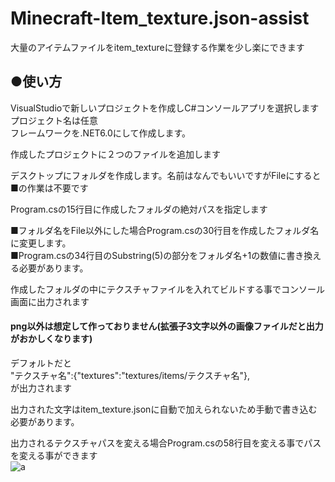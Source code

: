 # Minecraft-Item_texture.json-assist
大量のアイテムファイルをitem_textureに登録する作業を少し楽にできます

## ●使い方
VisualStudioで新しいプロジェクトを作成しC#コンソールアプリを選択します  
プロジェクト名は任意  
フレームワークを.NET6.0にして作成します。  

作成したプロジェクトに２つのファイルを追加します  

デスクトップにフォルダを作成します。名前はなんでもいいですがFileにすると■の作業は不要です  

Program.csの15行目に作成したフォルダの絶対パスを指定します  

■フォルダ名をFile以外にした場合Program.csの30行目を作成したフォルダ名に変更します。  
■Program.csの34行目のSubstring(5)の部分をフォルダ名+1の数値に書き換える必要があります。  

作成したフォルダの中にテクスチャファイルを入れてビルドする事でコンソール画面に出力されます  

#### png以外は想定して作っておりません(拡張子3文字以外の画像ファイルだと出力がおかしくなります)  

デフォルトだと  
"テクスチャ名":{"textures":"textures/items/テクスチャ名"},  
が出力されます  

出力された文字はitem_texture.jsonに自動で加えられないため手動で書き込む必要があります。  

出力されるテクスチャパスを変える場合Program.csの58行目を変える事でパスを変える事ができます  
![a](https://user-images.githubusercontent.com/104478675/214206737-03b31f50-ba7b-4438-9866-4feca2aee004.png)
